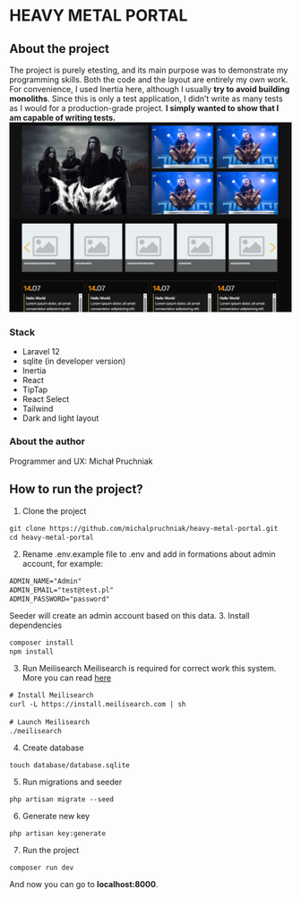 # HEAVY METAL PORTAL

## About the project

The project is purely etesting, and its main purpose was to demonstrate my programming skills. Both the code and the layout are entirely my own work. For convenience, I used Inertia here, although I usually **try to avoid building monoliths**. Since this is only a test application, I didn’t write as many tests as I would for a production-grade project. **I simply wanted to show that I am capable of writing tests.**
![Page view](screens/screen1.png)

### Stack

- Laravel 12
- sqlite (in developer version)
- Inertia
- React
- TipTap
- React Select
- Tailwind
- Dark and light layout

### About the author

Programmer and UX: Michał Pruchniak

## How to run the project?

1. Clone the project

```
git clone https://github.com/michalpruchniak/heavy-metal-portal.git
cd heavy-metal-portal
```

2. Rename .env.example file to .env and add in formations about admin account, for example:

```
ADMIN_NAME="Admin"
ADMIN_EMAIL="test@test.pl"
ADMIN_PASSWORD="password"
```

Seeder will create an admin account based on this data. 3. Install dependencies

```
composer install
npm install
```
3. Run Meilisearch
Meilisearch is required for correct work this system. More you can read [here](https://www.meilisearch.com/docs/learn/self_hosted/install_meilisearch_locally)
```
# Install Meilisearch
curl -L https://install.meilisearch.com | sh

# Launch Meilisearch
./meilisearch
```
4. Create database
```
touch database/database.sqlite
```
5. Run migrations and seeder

```
php artisan migrate --seed
```

6. Generate new key

```
php artisan key:generate
```

7. Run the project

```
composer run dev
```

And now you can go to **localhost:8000**.
